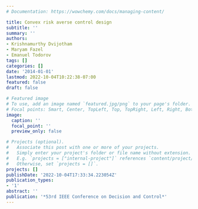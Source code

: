 ```yaml
---
# Documentation: https://wowchemy.com/docs/managing-content/

title: Convex risk averse control design
subtitle: ''
summary: ''
authors:
- Krishnamurthy Dvijotham
- Maryam Fazel
- Emanuel Todorov
tags: []
categories: []
date: '2014-01-01'
lastmod: 2022-10-04T10:22:38-07:00
featured: false
draft: false

# Featured image
# To use, add an image named `featured.jpg/png` to your page's folder.
# Focal points: Smart, Center, TopLeft, Top, TopRight, Left, Right, BottomLeft, Bottom, BottomRight.
image:
  caption: ''
  focal_point: ''
  preview_only: false

# Projects (optional).
#   Associate this post with one or more of your projects.
#   Simply enter your project's folder or file name without extension.
#   E.g. `projects = ["internal-project"]` references `content/project/deep-learning/index.md`.
#   Otherwise, set `projects = []`.
projects: []
publishDate: '2022-10-04T17:33:34.223054Z'
publication_types:
- '1'
abstract: ''
publication: '*53rd IEEE Conference on Decision and Control*'
---
```

